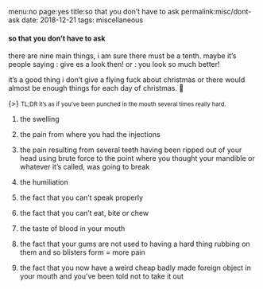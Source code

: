 menu:no
page:yes
title:so that you don’t have to ask
permalink:misc/dont-ask
date: 2018-12-21
tags: miscellaneous

#### so that you don’t have to ask

there are nine main things, i am sure there must be a tenth. maybe it’s people saying : give es a look then!  or : you look so much better!

it’s a good thing i don’t give a flying fuck about christmas or there would almost be enough things for each day of christmas. 🙂

{>} <small>TL;DR it’s as if you’ve been punched in the mouth several times really hard. </small>

1.  the swelling

2. the pain from where you had the injections

3. the pain resulting from several teeth having been ripped out of your head using brute force to the point where you thought your mandible or whatever it’s called, was going to break

4. the humiliation 

5. the fact that you can’t speak properly

6. the fact that you can’t eat, bite or chew

7. the taste of blood in your mouth

8. the fact that your gums are not used to having a hard thing rubbing on them and so blisters form = more pain

9. the fact that you now have a weird cheap badly made foreign object in your mouth and you’ve been told not to take it out
